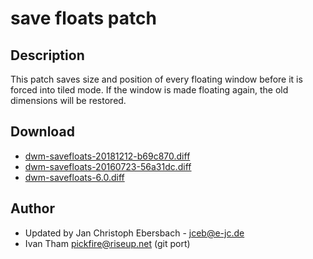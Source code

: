 save floats patch
=================

Description
-----------
This patch saves size and position of every floating window before it is forced
into tiled mode. If the window is made floating again, the old dimensions will
be restored.

Download
--------
* [dwm-savefloats-20181212-b69c870.diff](dwm-savefloats-20181212-b69c870.diff)
* [dwm-savefloats-20160723-56a31dc.diff](dwm-savefloats-20160723-56a31dc.diff)
* [dwm-savefloats-6.0.diff](dwm-savefloats-6.0.diff)

Author
------
* Updated by Jan Christoph Ebersbach - <jceb@e-jc.de>
* Ivan Tham <pickfire@riseup.net> (git port)
